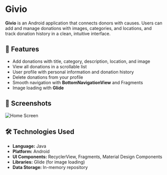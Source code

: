 # Givio

**Givio** is an Android application that connects donors with causes. Users can add and manage donations with images, categories, and locations, and track donation history in a clean, intuitive interface.



## 🚀 Features

- Add donations with title, category, description, location, and image
- View all donations in a scrollable list
- User profile with personal information and donation history
- Delete donations from your profile
- Smooth navigation with **BottomNavigationView** and Fragments
- Image loading with **Glide**



## 📱 Screenshots

![Home Screen](images/home_screen.png)



## 🛠️ Technologies Used

- **Language:** Java  
- **Platform:** Android  
- **UI Components:** RecyclerView, Fragments, Material Design Components  
- **Libraries:** Glide (for image loading)  
- **Data Storage:** In-memory repository  

